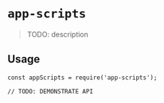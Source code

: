 # `app-scripts`

> TODO: description

## Usage

```
const appScripts = require('app-scripts');

// TODO: DEMONSTRATE API
```
